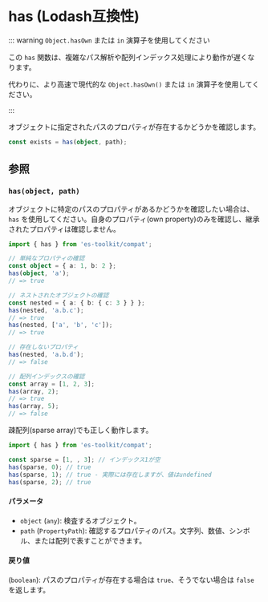 # has (Lodash互換性)

::: warning `Object.hasOwn` または `in` 演算子を使用してください

この `has` 関数は、複雑なパス解析や配列インデックス処理により動作が遅くなります。

代わりに、より高速で現代的な `Object.hasOwn()` または `in` 演算子を使用してください。

:::

オブジェクトに指定されたパスのプロパティが存在するかどうかを確認します。

```typescript
const exists = has(object, path);
```

## 参照

### `has(object, path)`

オブジェクトに特定のパスのプロパティがあるかどうかを確認したい場合は、`has` を使用してください。自身のプロパティ(own property)のみを確認し、継承されたプロパティは確認しません。

```typescript
import { has } from 'es-toolkit/compat';

// 単純なプロパティの確認
const object = { a: 1, b: 2 };
has(object, 'a');
// => true

// ネストされたオブジェクトの確認
const nested = { a: { b: { c: 3 } } };
has(nested, 'a.b.c');
// => true
has(nested, ['a', 'b', 'c']);
// => true

// 存在しないプロパティ
has(nested, 'a.b.d');
// => false

// 配列インデックスの確認
const array = [1, 2, 3];
has(array, 2);
// => true
has(array, 5);
// => false
```

疎配列(sparse array)でも正しく動作します。

```typescript
import { has } from 'es-toolkit/compat';

const sparse = [1, , 3]; // インデックス1が空
has(sparse, 0); // true
has(sparse, 1); // true - 実際には存在しますが、値はundefined
has(sparse, 2); // true
```

#### パラメータ

- `object` (`any`): 検査するオブジェクト。
- `path` (`PropertyPath`): 確認するプロパティのパス。文字列、数値、シンボル、または配列で表すことができます。

#### 戻り値

(`boolean`): パスのプロパティが存在する場合は `true`、そうでない場合は `false` を返します。
